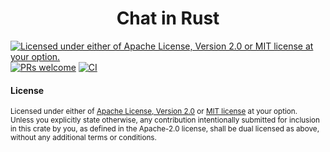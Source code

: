 <h1 align="center">Chat in Rust</h1>

[![Licensed under either of Apache License, Version 2.0 or MIT license at your option.](https://img.shields.io/badge/license-MIT-blue.svg)](https://github.com/minikin/chat-rs/blob/main/LICENSE-MIT)
[![PRs welcome](https://img.shields.io/badge/PRs-welcome-brightgreen.svg)](https://github.com/minikin/chat-rs/blob/main/CODE_OF_CONDUCT.md)
[![CI](https://github.com/minikin/chat-rs/actions/workflows/ci.yml/badge.svg)](https://github.com/minikin/chat-rs/actions/workflows/ci.yml)



#### License

<sup>
Licensed under either of <a href="LICENSE-APACHE">Apache License, Version
2.0</a> or <a href="LICENSE-MIT">MIT license</a> at your option.
</sup>

<br>

<sub>
Unless you explicitly state otherwise, any contribution intentionally submitted
for inclusion in this crate by you, as defined in the Apache-2.0 license, shall
be dual licensed as above, without any additional terms or conditions.
</sub>
